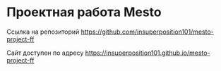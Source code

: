 # Проектная работа Mesto

Ссылка на репозиторий https://github.com/insuperposition101/mesto-project-ff

Сайт доступен по адресу https://insuperposition101.github.io/mesto-project-ff

